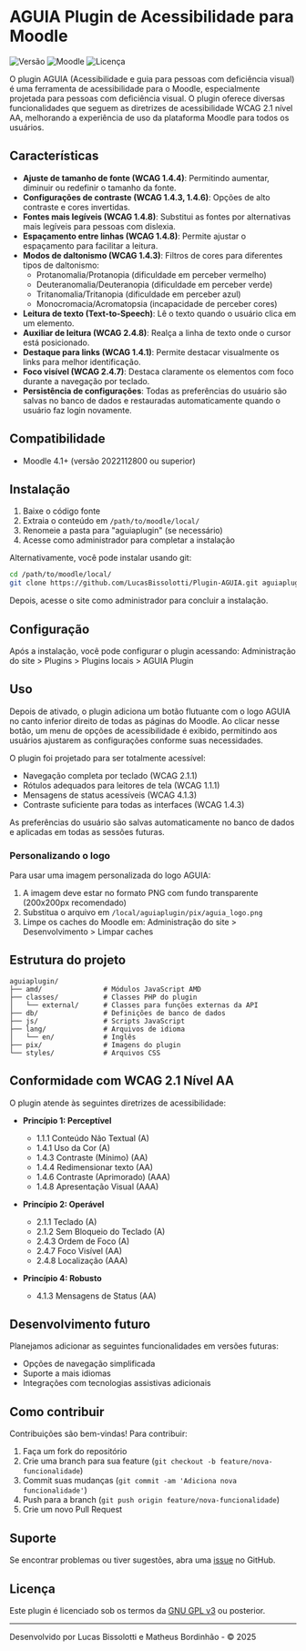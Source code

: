 # AGUIA Plugin de Acessibilidade para Moodle

![Versão](https://img.shields.io/badge/versão-1.3.0-blue.svg)
![Moodle](https://img.shields.io/badge/Moodle-4.1+-orange.svg)
![Licença](https://img.shields.io/badge/licença-GPL%20v3-green.svg)

O plugin AGUIA (Acessibilidade e guia para pessoas com deficiência visual) é uma ferramenta de acessibilidade para o Moodle, especialmente projetada para pessoas com deficiência visual. O plugin oferece diversas funcionalidades que seguem as diretrizes de acessibilidade WCAG 2.1 nível AA, melhorando a experiência de uso da plataforma Moodle para todos os usuários.

## Características

- **Ajuste de tamanho de fonte (WCAG 1.4.4)**: Permitindo aumentar, diminuir ou redefinir o tamanho da fonte.
- **Configurações de contraste (WCAG 1.4.3, 1.4.6)**: Opções de alto contraste e cores invertidas.
- **Fontes mais legíveis (WCAG 1.4.8)**: Substitui as fontes por alternativas mais legíveis para pessoas com dislexia.
- **Espaçamento entre linhas (WCAG 1.4.8)**: Permite ajustar o espaçamento para facilitar a leitura.
- **Modos de daltonismo (WCAG 1.4.3)**: Filtros de cores para diferentes tipos de daltonismo:
  - Protanomalia/Protanopia (dificuldade em perceber vermelho)
  - Deuteranomalia/Deuteranopia (dificuldade em perceber verde)
  - Tritanomalia/Tritanopia (dificuldade em perceber azul)
  - Monocromacia/Acromatopsia (incapacidade de perceber cores)
- **Leitura de texto (Text-to-Speech)**: Lê o texto quando o usuário clica em um elemento.
- **Auxiliar de leitura (WCAG 2.4.8)**: Realça a linha de texto onde o cursor está posicionado.
- **Destaque para links (WCAG 1.4.1)**: Permite destacar visualmente os links para melhor identificação.
- **Foco visível (WCAG 2.4.7)**: Destaca claramente os elementos com foco durante a navegação por teclado.
- **Persistência de configurações**: Todas as preferências do usuário são salvas no banco de dados e restauradas automaticamente quando o usuário faz login novamente.

## Compatibilidade

- Moodle 4.1+ (versão 2022112800 ou superior)

## Instalação

1. Baixe o código fonte
2. Extraia o conteúdo em `/path/to/moodle/local/`
3. Renomeie a pasta para "aguiaplugin" (se necessário)
4. Acesse como administrador para completar a instalação

Alternativamente, você pode instalar usando git:

```bash
cd /path/to/moodle/local/
git clone https://github.com/LucasBissolotti/Plugin-AGUIA.git aguiaplugin
```

Depois, acesse o site como administrador para concluir a instalação.

## Configuração

Após a instalação, você pode configurar o plugin acessando:
Administração do site > Plugins > Plugins locais > AGUIA Plugin

## Uso

Depois de ativado, o plugin adiciona um botão flutuante com o logo AGUIA no canto inferior direito de todas as páginas do Moodle. Ao clicar nesse botão, um menu de opções de acessibilidade é exibido, permitindo aos usuários ajustarem as configurações conforme suas necessidades.

O plugin foi projetado para ser totalmente acessível:
- Navegação completa por teclado (WCAG 2.1.1)
- Rótulos adequados para leitores de tela (WCAG 1.1.1)
- Mensagens de status acessíveis (WCAG 4.1.3)
- Contraste suficiente para todas as interfaces (WCAG 1.4.3)

As preferências do usuário são salvas automaticamente no banco de dados e aplicadas em todas as sessões futuras.

### Personalizando o logo

Para usar uma imagem personalizada do logo AGUIA:

1. A imagem deve estar no formato PNG com fundo transparente (200x200px recomendado)
2. Substitua o arquivo em `/local/aguiaplugin/pix/aguia_logo.png`
3. Limpe os caches do Moodle em: Administração do site > Desenvolvimento > Limpar caches

## Estrutura do projeto

```
aguiaplugin/
├── amd/               # Módulos JavaScript AMD
├── classes/           # Classes PHP do plugin
│   └── external/      # Classes para funções externas da API
├── db/                # Definições de banco de dados
├── js/                # Scripts JavaScript
├── lang/              # Arquivos de idioma
│   └── en/            # Inglês
├── pix/               # Imagens do plugin
└── styles/            # Arquivos CSS
```

## Conformidade com WCAG 2.1 Nível AA

O plugin atende às seguintes diretrizes de acessibilidade:

- **Princípio 1: Perceptível**
  - 1.1.1 Conteúdo Não Textual (A)
  - 1.4.1 Uso da Cor (A)
  - 1.4.3 Contraste (Mínimo) (AA)
  - 1.4.4 Redimensionar texto (AA)
  - 1.4.6 Contraste (Aprimorado) (AAA)
  - 1.4.8 Apresentação Visual (AAA)

- **Princípio 2: Operável**
  - 2.1.1 Teclado (A)
  - 2.1.2 Sem Bloqueio do Teclado (A)
  - 2.4.3 Ordem de Foco (A)
  - 2.4.7 Foco Visível (AA)
  - 2.4.8 Localização (AAA)

- **Princípio 4: Robusto**
  - 4.1.3 Mensagens de Status (AA)

## Desenvolvimento futuro

Planejamos adicionar as seguintes funcionalidades em versões futuras:
- Opções de navegação simplificada
- Suporte a mais idiomas
- Integrações com tecnologias assistivas adicionais

## Como contribuir

Contribuições são bem-vindas! Para contribuir:
1. Faça um fork do repositório
2. Crie uma branch para sua feature (`git checkout -b feature/nova-funcionalidade`)
3. Commit suas mudanças (`git commit -am 'Adiciona nova funcionalidade'`)
4. Push para a branch (`git push origin feature/nova-funcionalidade`)
5. Crie um novo Pull Request

## Suporte

Se encontrar problemas ou tiver sugestões, abra uma [issue](https://github.com/LucasBissolotti/Plugin-AGUIA/issues) no GitHub.

## Licença

Este plugin é licenciado sob os termos da [GNU GPL v3](https://www.gnu.org/licenses/gpl-3.0.html) ou posterior.

---

Desenvolvido por Lucas Bissolotti e Matheus Bordinhão - © 2025
